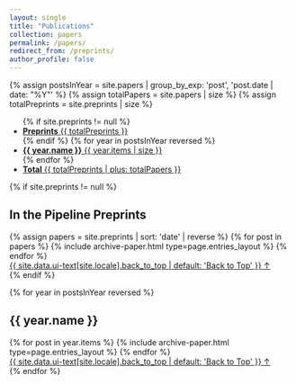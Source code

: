 ```yaml
---
layout: single
title: "Publications"
collection: papers
permalink: /papers/
redirect_from: /preprints/
author_profile: false
---
```


{% assign postsInYear = site.papers | group_by_exp: 'post', 'post.date | date: "%Y"' %}
{% assign totalPapers = site.papers | size %}
{% assign totalPreprints = site.preprints | size %}

<ul class="taxonomy__index">
  {% if site.preprints != null %}
  <li>
    <a href="#Preprints">
      <strong>Preprints</strong> <span class="taxonomy__count">{{ totalPreprints }}</span>
    </a>
  </li>
  {% endif %}
  {% for year in postsInYear reversed %}
    <li>
      <a href="#{{ year.name }}">
        <strong>{{ year.name }}</strong> <span class="taxonomy__count">{{ year.items | size }}</span>
      </a>
    </li>
  {% endfor %}
  <li>
    <a href="#Total">
      <strong>Total</strong> <span class="taxonomy__count">{{ totalPreprints | plus: totalPapers }}</span>
    </a>
  </li>
</ul>

{% if site.preprints != null %}
<section id="Preprints" class="taxonomy__section">
  <h2 class="archive__subtitle">In the Pipeline Preprints</h2>
  <div class="entries-{{ page.entries_layout | default: 'list' }}">
    {% assign papers = site.preprints | sort: 'date' | reverse %}
    {% for post in papers %}
      {% include archive-paper.html type=page.entries_layout %}
    {% endfor %}
  </div>
  <a href="#page-title" class="back-to-top">{{ site.data.ui-text[site.locale].back_to_top | default: 'Back to Top' }} &uarr;</a>
</section>
{% endif %}

{% for year in postsInYear reversed %}
  <section id="{{ year.name }}" class="taxonomy__section">
    <h2 class="archive__subtitle">{{ year.name }}</h2>
    <div class="feature__wrapper">
      {% for post in year.items %}
        {% include archive-paper.html type=page.entries_layout %}
      {% endfor %}
    </div>
    <a href="#page-title" class="back-to-top">{{ site.data.ui-text[site.locale].back_to_top | default: 'Back to Top' }} &uarr;</a>
  </section>
{% endfor %}
